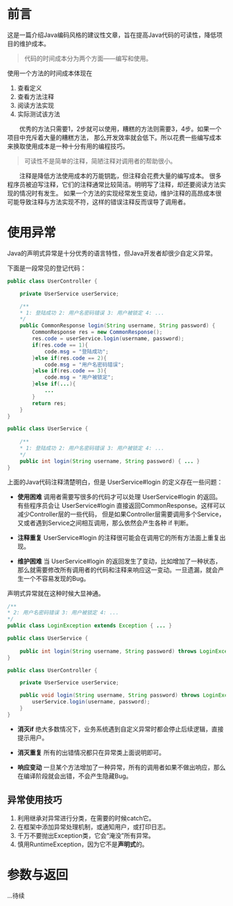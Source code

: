 # 前言

这是一篇介绍Java编码风格的建议性文章，旨在提高Java代码的可读性，降低项目的维护成本。

> 代码的时间成本分为两个方面——编写和使用。
    
使用一个方法的时间成本体现在
1. 查看定义
2. 查看方法注释
3. 阅读方法实现
4. 实际测试该方法

&emsp;&emsp;优秀的方法只需要1，2步就可以使用，糟糕的方法则需要3，4步。如果一个项目中充斥着大量的糟糕方法，
那么开发效率就会低下。所以花费一些编写成本来换取使用成本是一种十分有用的编程技巧。

> 可读性不是简单的注释，简陋注释对调用者的帮助很小。

&emsp;&emsp;注释是降低方法使用成本的万能钥匙，但注释会花费大量的编写成本。
很多程序员被迫写注释，它们的注释通常比较简洁。明明写了注释，却还要阅读方法实现的情况时有发生。
如果一个方法的实现经常发生变动，维护注释的高昂成本很可能导致注释与方法实现不符，这样的错误注释反而误导了调用者。


# 使用异常

Java的声明式异常是十分优秀的语言特性，但Java开发者却很少自定义异常。

下面是一段常见的登记代码：
```Java
public class UserController {

    private UserService userService;

    /**
    * 1: 登陆成功 2: 用户名密码错误 3: 用户被锁定 4: ...
    */
    public CommonResponse login(String username, String password) { 
        CommonResponse res = new CommonResponse();
        res.code = userService.login(username, password);
        if(res.code == 1){
            code.msg = "登陆成功";
        }else if(res.code == 2){
            code.msg = "用户名密码错误";
        }else if(res.code == 3){
            code.msg = "用户被锁定";
        }else if(...){
            ...
        }
        return res;
    }
}

public class UserService {
    
    /**
    * 1: 登陆成功 2: 用户名密码错误 3: 用户被锁定 4: ...
    */
    public int login(String username, String password) { ... }
}
```

上面的Java代码注释清楚明白，但是 UserService#login 的定义存在一些问题：

- **使用困难** 调用者需要写很多的代码才可以处理 UserService#login 的返回。<br>
有些程序员会让 UserService#login 直接返回CommonResponse。这样可以减少Controller层的一些代码，
但是如果Controller层需要调用多个Service，又或者遇到Service之间相互调用，那么依然会产生各种 if 判断。

- **注释重复** UserService#login 的注释很可能会在调用它的所有方法面上重复出现。

- **维护困难** 当 UserService#login 的返回发生了变动，比如增加了一种状态，那么就需要修改所有调用者的代码和注释来响应这一变动。一旦遗漏，就会产生一个不容易发现的Bug。


声明式异常就在这种时候大显神通。
```Java
/**
* 2: 用户名密码错误 3: 用户被锁定 4: ...
*/
public class LoginException extends Exception { ... }

public class UserService {
    
    public int login(String username, String password) throws LoginException { ... }
}

public class UserController {

    private UserService userService;

    public void login(String username, String password) throws LoginException {
        userService.login(username, password);
    }
}
```

- **消灭if** 绝大多数情况下，业务系统遇到自定义异常时都会停止后续逻辑，直接提示用户。

- **消灭重复** 所有的出错情况都只在异常类上面说明即可。

- **响应变动** 一旦某个方法增加了一种异常，所有的调用者如果不做出响应，那么在编译阶段就会出错，不会产生隐藏Bug。

## 异常使用技巧

1. 利用继承对异常进行分类，在需要的时候catch它。
2. 在框架中添加异常处理机制，或通知用户，或打印日志。
3. 千万不要抛出Exception类，它会“淹没”所有异常。
4. 慎用RuntimeException，因为它不是**声明式**的。


# 参数与返回

...待续